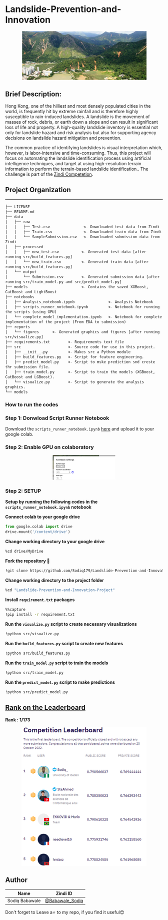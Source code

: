 # Landslide-Prevention-and-Innovation

<p align="center">
    <img width="400" src=reports/figures/Landslideimage.png alt="Land slide">
</p>


## Brief Description: 

Hong Kong, one of the hilliest and most densely populated cities in the world, is frequently hit by extreme rainfall and is therefore highly susceptible to rain-induced landslides. A landslide is the movement of masses of rock, debris, or earth down a slope and can result in significant loss of life and property. A high-quality landslide inventory is essential not only for landslide hazard and risk analysis but also for supporting agency decisions on landslide hazard mitigation and prevention.

The common practice of identifying landslides is visual interpretation which, however, is labor-intensive and time-consuming. Thus, this project will focus on automating the landslide identification process using artificial intelligence techniques, and target at using high-resolution terrain information to perform the terrain-based landslide identification.. The challenge is part of the [Zindi Competetion](https://zindi.africa/competitions/landslide-prevention-and-innovation-challenge).

## Project Organization
-----------------------

    ├── LICENSE
    ├── README.md        
    ├── data
    │   ├── raw
    │   │   ├── Test.csv               <- Downloaded test data from Zindi
    │   │   ├── Train.csv              <- Downloaded train data from Zindi
    │   │   └── SampleSubmission.csv   <- Downloaded submission data from Zindi
    │   ├── processed
    │   │   ├── new_test.csv          <- Generated test data [after running src/build_features.py]
    │   │   └── new_train.csv         <- Generated train data [after running src/build_features.py]
    │   └── output
    │       └── Submission.csv        <- Generated submission data [after running src/train_model.py and src/predict_model.py]
    ├── models                        <- Contains the saved XGBoost, CatBoost and LightBoost
    ├── notebooks
    │   ├── Analysis_notebook.ipynb               <- Analysis Notebook
    │   ├── scripts_runner_notebook.ipynb         <- Notebook for running the scripts (using GPU) 
    │   └── complete_model_implementation.ipynb   <- Notebook for complete implementation of the project (From EDA to submission) 
    ├── reports            
    │   └── figures      <- Generated graphics and figures [after running src/visualize.py]
    ├── requirements.txt        <- Requirements text file
    ├── src                     <- Source code for use in this project.
    │   ├── __init__.py         <- Makes src a Python module
    │   ├── build_features.py   <- Script for feature engineering.
    │   ├── predict_model.py    <- Script to mske prediction snd creste thr submission file.
    │   ├── train_model.py      <- Script to train the models (XGBoost, CatBoost and LGBoost).
    │   └── visualize.py        <- Script to generate the analysis graphics.
    └── models 

### How to run the codes

### Step 1: Donwload Script Runner Notebook

Download the `scripts_runner_notebook.ipynb` [here](notebooks/scripts_runner_notebook.ipynb) and upload it to your google colab.

### Step 2: Enable GPU on colaboratory

<p align="center">
    <img width="200" src=reports/figures/colab_gpu_activator.PNG alt="Activate GPU">
</p>

### Step 2: SETUP
**Setup by running the following codes in the `scripts_runner_notebook.ipynb` notebook**

**Connect colab to your google drive**

```python
from google.colab import drive
drive.mount('/content/drive')
```

**Change working directory to your google drive**

```bash
%cd drive/MyDrive
```

**Fork the repository 🍴**

```bash
!git clone https://github.com/Sodiq179/Landslide-Prevention-and-Innovation-Project
```

**Change working directory to the project folder**

```bash
%cd "Landslide-Prevention-and-Innovation-Project"
```

**Install `requirement.txt` packages**
```bash
%%capture
!pip install -r requirement.txt
```

**Run the `visualize.py` script to create necessary visualizations**
```bash
!python src/visualize.py
```

**Run the `build_features.py` script to create new features**
```bash
!python src/build_features.py
```

**Run the `train_model.py` script to train the models**
```bash
!python src/train_model.py
```

**Run the `predict_model.py` script to make predictions**
```bash
!python src/predict_model.py
```


## [Rank on the Leaderboard](https://zindi.africa/competitions/landslide-prevention-and-innovation-challenge/leaderboard)

**Rank : 1/173**  

<p align="center">
    <img width="400" src=reports/figures/leaderboard.PNG alt="Leaderboard">
</p>


## Author

<div align='center'>

| Name           |                     Zindi ID                     |
|----------------|--------------------------------------------------|
|Sodiq Babawale |[@Babawale_Sodiq](https://zindi.africa/users/Babawale_sodiq)|


</div>

Don't forget to Leave a⭐️ to my repo, if you find it useful😊
